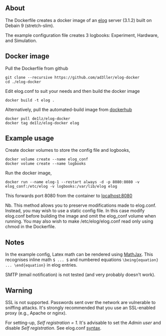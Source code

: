 ## About
The Dockerfile creates a docker image of an [elog](https://elog.psi.ch/elog/) server (3.1.2) built on Debain 9 (stretch-slim).  

The example configuration file creates 3 logbooks: Experiment, Hardware, and Simulation.

## Docker image
Pull the Dockerfile from github
```
git clone --recursive https://github.com/ad3ller/elog-docker
cd ./elog-docker
```

Edit elog.conf to suit your needs and then build the docker image
```
docker build -t elog .
```

Alternatively, pull the automated-build image from [dockerhub](https://hub.docker.com/r/de1lz/elog-docker/)
```
docker pull de1lz/elog-docker
docker tag de1lz/elog-docker elog
```

## Example usage
Create docker volumes to store the config file and logbooks,
```
docker volume create --name elog_conf
docker volume create --name logbooks
```

Run the docker image,
```
docker run --name elog-1 --restart always -d -p 8080:8080 -v elog_conf:/etc/elog -v logbooks:/var/lib/elog elog
```

This forwards port 8080 from the container to [localhost:8080](http://localhost:8080)

Nb.  This method allows you to preserve modifications made to elog.conf.  Instead, you may wish to use a static config file.  In this case modify elog.conf before building the image and omit the elog_conf volume when running.  You may also wish to make /etc/elog/elog.conf read only using chmod in the Dockerfile.

## Notes
In the example config, Latex math can be rendered using [MathJax](https://www.mathjax.org/).  This recognises inline math `$ ... $` and numbered equations `\being{equation} ... \end{equation}` in elog entries.

SMTP (email notification) is not tested (and very probably doesn't work).

## Warning
SSL is not supported. Passwords sent over the network are vulnerable to sniffing attacks. It's strongly recommended that you use an SSL-enabled proxy (e.g., Apache or nginx). 

For setting-up, *Self registration = 1*.  It's advisable to set the *Admin user* and disable *Self registration*.  See elog.conf [syntax](https://midas.psi.ch/elog/config.html).
